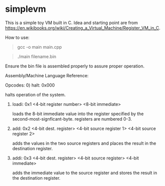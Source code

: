 # simplevm

This is a simple toy VM built in C. Idea and starting point are from https://en.wikibooks.org/wiki/Creating_a_Virtual_Machine/Register_VM_in_C.

How to use:
> gcc -o main main.cpp


> ./main filename.bin

Ensure the bin file is assembled properly to assure proper operation.

Assembly/Machine Language Reference:

Opcodes: 
0) halt: 0x000

   halts operation of the system.
   
1) loadi: 0x1 <4-bit register number> <8-bit immediate>

   loads the 8-bit immediate value into the register specified by the second-most-signficant-byte.
   registers are numbered 0-3.
   
2) add: 0x2 <4-bit dest. register> <4-bit source register 1> <4-bit source register 2>

   adds the values in the two source registers and places the result in the destination register.
   
3) addi: 0x3 <4-bit dest. register> <4-bit source register> <4-bit immediate>

   adds the immediate value to the source register and stores the result in the destination register.
   
